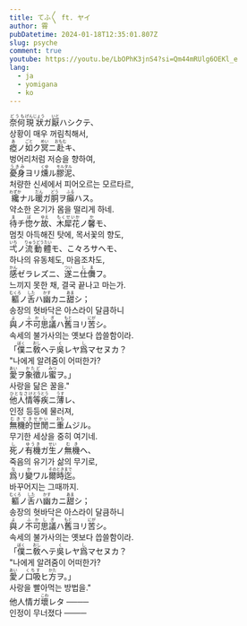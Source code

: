 ```yaml
---
title: てふ〳〵 ft. ヤイ
author: 霄
pubDatetime: 2024-01-18T12:35:01.807Z
slug: psyche
comment: true
youtube: https://youtu.be/LbOPhK3jnS4?si=Qm44mRUlg6OEKl_e
lang:
  - ja
  - yomigana
  - ko
---
```


<div>
    <div class="lang-ja"><ruby>奈何<rp>(</rp><rt>どうも</rt><rp>)</rp></ruby><ruby>現狀<rp>(</rp><rt>げんじょう</rt><rp>)</rp></ruby>ガ<ruby>厭<rp>(</rp><rt>いと</rt><rp>)</rp></ruby>ハシクテ、</div>
    <div class="lang-ko">상황이 매우 꺼림칙해서,</div>
</div>
<div>
    <div class="lang-ja"><ruby>瘂<rp>(</rp><rt>あ</rt><rp>)</rp></ruby>ノ<ruby>如<rp>(</rp><rt>ごと</rt><rp>)</rp></ruby>ク<ruby>冥<rp>(</rp><rt>めい</rt><rp>)</rp></ruby>ニ<ruby>赴<rp>(</rp><rt>おもむ</rt><rp>)</rp></ruby>キ、</div>
    <div class="lang-ko">벙어리처럼 저승을 향하여,</div>
</div>
<div>
    <div class="lang-ja"><ruby>憂身<rp>(</rp><rt>うきみ</rt><rp>)</rp></ruby>ヨリ<ruby>燻<rp>(</rp><rt>くゆ</rt><rp>)</rp></ruby>ル<ruby>膠泥<rp>(</rp><rt>モルタル</rt><rp>)</rp></ruby>、</div>
    <div class="lang-ko">처량한 신세에서 피어오르는 모르타르,</div>
</div>
<div>
    <div class="lang-ja"><ruby>纔<rp>(</rp><rt>わずか</rt><rp>)</rp></ruby>ナル<ruby>暖<rp>(</rp><rt>だん</rt><rp>)</rp></ruby>ガ<ruby>胴<rp>(</rp><rt>どう</rt><rp>)</rp></ruby>ヲ<ruby>癲<rp>(</rp><rt>ふる</rt><rp>)</rp></ruby>ハス。</div>
    <div class="lang-ko">약소한 온기가 몸을 떨리게 하네.</div>
</div>
<div>
    <div class="lang-ja"><ruby>待<rp>(</rp><rt>ま</rt><rp>)</rp></ruby>チ<ruby>惚<rp>(</rp><rt>ぼ</rt><rp>)</rp></ruby>ケ<ruby>故<rp>(</rp><rt>ゆえ</rt><rp>)</rp></ruby>、<ruby>木犀花<rp>(</rp><rt>もくせいか</rt><rp>)</rp></ruby>ノ<ruby>馨<rp>(</rp><rt>か</rt><rp>)</rp></ruby>モ、</div>
    <div class="lang-ko">멈칫 아득해진 탓에, 목서꽃의 향도,</div>
</div>
<div>
    <div class="lang-ja"><ruby>弌<rp>(</rp><rt>いち</rt><rp>)</rp></ruby>ノ<ruby>流動體<rp>(</rp><rt>りゅうどうたい</rt><rp>)</rp></ruby>モ、こ々ろサヘモ、</div>
    <div class="lang-ko">하나의 유동체도, 마음조차도,</div>
</div>
<div>
    <div class="lang-ja"><ruby>感<rp>(</rp><rt>かん</rt><rp>)</rp></ruby>ゼラレズニ、<ruby>遂<rp>(</rp><rt>つい</rt><rp>)</rp></ruby>ニ<ruby>仕儛<rp>(</rp><rt>しま</rt><rp>)</rp></ruby>フ。</div>
    <div class="lang-ko">느끼지 못한 채, 결국 끝나고 마는가.</div>
</div>
<div>
    <div class="lang-ja"><ruby>軀<rp>(</rp><rt>むくろ</rt><rp>)</rp></ruby>ノ<ruby>舌<rp>(</rp><rt>した</rt><rp>)</rp></ruby>ハ<ruby>幽<rp>(</rp><rt>かす</rt><rp>)</rp></ruby>カニ<ruby>甜<rp>(</rp><rt>あま</rt><rp>)</rp></ruby>シ；</div>
    <div class="lang-ko">송장의 혓바닥은 아스라이 달큼하니</div>
</div>
<div>
    <div class="lang-ja"><ruby>與<rp>(</rp><rt>よ</rt><rp>)</rp></ruby>ノ<ruby>不可思議<rp>(</rp><rt>ふかしぎ</rt><rp>)</rp></ruby>ハ<ruby>舊<rp>(</rp><rt>もと</rt><rp>)</rp></ruby>ヨリ<ruby>苦<rp>(</rp><rt>にが</rt><rp>)</rp></ruby>シ。</div>
    <div class="lang-ko">속세의 불가사의는 옛보다 씁쓸함이라.</div>
</div>
<div>
    <div class="lang-ja">「<ruby>僕<rp>(</rp><rt>ぼく</rt><rp>)</rp></ruby>ニ<ruby>敎<rp>(</rp><rt>おし</rt><rp>)</rp></ruby>ヘテ<ruby>吳<rp>(</rp><rt>く</rt><rp>)</rp></ruby>レヤ<ruby>爲<rp>(</rp><rt>し</rt><rp>)</rp></ruby>マセヌカ？</div>
    <div class="lang-ko">"나에게 알려줌이 어떠한가?</div>
</div>
<div>
    <div class="lang-ja"><ruby>愛<rp>(</rp><rt>あい</rt><rp>)</rp></ruby>ヲ<ruby>象徵<rp>(</rp><rt>かたど</rt><rp>)</rp></ruby>ル<ruby>蜜<rp>(</rp><rt>みつ</rt><rp>)</rp></ruby>ヲ。」</div>
    <div class="lang-ko">사랑을 닮은 꿀을."</div>
</div>
<div>
    <div class="lang-ja"><ruby>他人情<rp>(</rp><rt>ひとなさけ</rt><rp>)</rp></ruby><ruby>等<rp>(</rp><rt>とう</rt><rp>)</rp></ruby><ruby>疾<rp>(</rp><rt>とう</rt><rp>)</rp></ruby>ニ<ruby>薄<rp>(</rp><rt>うす</rt><rp>)</rp></ruby>レ、</div>
    <div class="lang-ko">인정 등등에 물러져,</div>
</div>
<div>
    <div class="lang-ja"><ruby>無機的<rp>(</rp><rt>むきてき</rt><rp>)</rp></ruby><ruby>世閒<rp>(</rp><rt>せかい</rt><rp>)</rp></ruby>ニ<ruby>重<rp>(</rp><rt>おも</rt><rp>)</rp></ruby>ムジル。</div>
    <div class="lang-ko">무기한 세상을 중히 여기네.</div>
</div>
<div>
    <div class="lang-ja"><ruby>死<rp>(</rp><rt>し</rt><rp>)</rp></ruby>ノ<ruby>有機<rp>(</rp><rt>ゆうき</rt><rp>)</rp></ruby>ガ<ruby>生<rp>(</rp><rt>せい</rt><rp>)</rp></ruby>ノ<ruby>無機<rp>(</rp><rt>むき</rt><rp>)</rp></ruby>ヘ、</div>
    <div class="lang-ko">죽음의 유기가 삶의 무기로,</div>
</div>
<div>
    <div class="lang-ja"><ruby>爲<rp>(</rp><rt>な</rt><rp>)</rp></ruby>リ<ruby>變<rp>(</rp><rt>か</rt><rp>)</rp></ruby>ワル<ruby>爾<rp>(</rp><rt>その</rt><rp>)</rp></ruby><ruby>時<rp>(</rp><rt>とき</rt><rp>)</rp></ruby><ruby>迄<rp>(</rp><rt>まで</rt><rp>)</rp></ruby>。</div>
    <div class="lang-ko">바꾸어지는 그때까지.</div>
</div>
<div>
    <div class="lang-ja"><ruby>軀<rp>(</rp><rt>むくろ</rt><rp>)</rp></ruby>ノ<ruby>舌<rp>(</rp><rt>した</rt><rp>)</rp></ruby>ハ<ruby>幽<rp>(</rp><rt>かす</rt><rp>)</rp></ruby>カニ<ruby>甜<rp>(</rp><rt>あま</rt><rp>)</rp></ruby>シ；</div>
    <div class="lang-ko">송장의 혓바닥은 아스라이 달큼하니</div>
</div>
<div>
    <div class="lang-ja"><ruby>與<rp>(</rp><rt>よ</rt><rp>)</rp></ruby>ノ<ruby>不可思議<rp>(</rp><rt>ふかしぎ</rt><rp>)</rp></ruby>ハ<ruby>舊<rp>(</rp><rt>もと</rt><rp>)</rp></ruby>ヨリ<ruby>苦<rp>(</rp><rt>にが</rt><rp>)</rp></ruby>シ。</div>
    <div class="lang-ko">속세의 불가사의는 옛보다 씁쓸함이라.</div>
</div>
<div>
    <div class="lang-ja">「<ruby>僕<rp>(</rp><rt>ぼく</rt><rp>)</rp></ruby>ニ<ruby>敎<rp>(</rp><rt>おし</rt><rp>)</rp></ruby>ヘテ<ruby>吳<rp>(</rp><rt>く</rt><rp>)</rp></ruby>レヤ<ruby>爲<rp>(</rp><rt>し</rt><rp>)</rp></ruby>マセヌカ？</div>
    <div class="lang-ko">"나에게 알려줌이 어떠한가?</div>
</div>
<div>
    <div class="lang-ja"><ruby>愛<rp>(</rp><rt>あい</rt><rp>)</rp></ruby>ノ<ruby>口吸<rp>(</rp><rt>くちす</rt><rp>)</rp>ヒ<ruby>方<rp>(</rp><rt>かた</rt><rp>)</rp></ruby>ヲ。」</ruby>
    </div>
    <div class="lang-ko">사랑을 빨아먹는 방법을."</div>
</div>
<div>
    <div class="lang-ja"><ruby>他人情<rp>(</rp><rt></rt><rp>)</rp></ruby>ガ<ruby>壞<rp>(</rp><rt>こわ</rt><rp>)</rp></ruby>レタ ────
    </div>
    <div class="lang-ko">인정이 무너졌다 ────</div>
</div>
